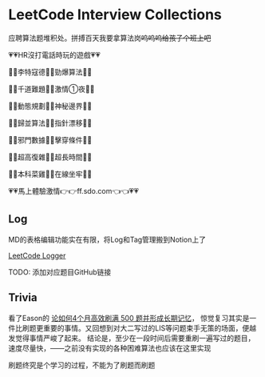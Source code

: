 # LeetCode Interview Collections

应聘算法题堆积处。拼搏百天我要拿算法岗~~呜呜呜给孩子个班上吧~~

💗💗HR沒打電話時玩的遊戲💗💗

🧡💛李特寇德💚💙勁爆算法💜🤎

💛💚千道難題💙💜激情①夜🤎🧡

💚💙動態規劃💜🤎神秘邊界🧡💛

💙💜歸並算法🤎🧡指針漂移💛💚

💜🤎邪門數據🧡💛擊穿條件💚💙

🤎🧡超高復雜💛💚超長時間💙💜

🧡💛本科菜雞💚💙在線坐牢💜🤎

💗💗馬上體驗激情👉👉ff.sdo.com👈👈💗💗

## Log

MD的表格编辑功能实在有限，将Log和Tag管理搬到Notion上了

[LeetCode Logger](https://furry-baroness-697.notion.site/52db93936d6147248b5955e12f593316?v=34f79dbe49b24aef850d9c2d38186618)

TODO: 添加对应题目GitHub链接

## Trivia

看了Eason的 [论如何4个月高效刷满 500 题并形成长期记忆]( https://leetcode-cn.com/circle/discuss/jq9Zke/ )，
惊觉复习其实是一件比刷题更重要的事情。又回想到对大二写过的LIS等问题束手无策的场面，便越发觉得事情严峻了起来。 结论是，至少在一段时间后需要重刷一遍写过的题目，速度尽量快，——之前没有实现的各种困难算法也应该在这里实现

刷题终究是个学习的过程，不能为了刷题而刷题
